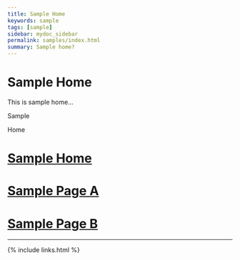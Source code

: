 ```yaml
---
title: Sample Home
keywords: sample
tags: [sample]
sidebar: mydoc_sidebar
permalink: samples/index.html
summary: Sample home?
---
```


# Sample Home

This is sample home...

Sample

Home

# [Sample Home](index.html)
# [Sample Page A](page-a.html)
# [Sample Page B](page-b.html)

---

{% include links.html %}




